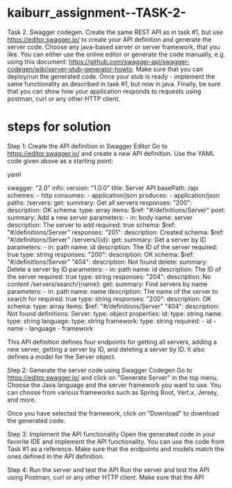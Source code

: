 # kaiburr_assignment--TASK-2-
Task 2. Swagger codegen.
Create the same REST API as in task #1, but use https://editor.swagger.io/ to create your API
definition and generate the server code. Choose any java-based server or server framework,
that you like. You can either use the online editor or generate the code manually, e.g. using this
document: https://github.com/swagger-api/swagger-codegen/wiki/server-stub-generator-howto.
Make sure that you can deploy/run the generated code. Once your stub is ready - implement the
same functionality as described in task #1, but now in java.
Finally, be sure that you can show how your application responds to requests using postman,
curl or any other HTTP client.

# steps for solution
Step 1: Create the API definition in Swagger Editor
Go to https://editor.swagger.io/ and create a new API definition. Use the YAML code given above as a starting point:

  yaml

  swagger: "2.0"
  info:
    version: "1.0.0"
    title: Server API
  basePath: /api
  schemes:
    - http
  consumes:
    - application/json
  produces:
    - application/json
  paths:
    /servers:
      get:
        summary: Get all servers
        responses:
          "200":
            description: OK
            schema:
              type: array
              items:
                $ref: "#/definitions/Server"
      post:
        summary: Add a new server
        parameters:
          - in: body
            name: server
            description: The server to add
            required: true
            schema:
              $ref: "#/definitions/Server"
        responses:
          "201":
            description: Created
            schema:
              $ref: "#/definitions/Server"
    /servers/{id}:
      get:
        summary: Get a server by ID
        parameters:
          - in: path
            name: id
            description: The ID of the server
            required: true
            type: string
        responses:
          "200":
            description: OK
            schema:
              $ref: "#/definitions/Server"
          "404":
            description: Not found
      delete:
        summary: Delete a server by ID
        parameters:
          - in: path
            name: id
            description: The ID of the server
            required: true
            type: string
        responses:
          "204":
            description: No content
    /servers/search/{name}:
      get:
        summary: Find servers by name
        parameters:
          - in: path
            name: name
            description: The name of the server to search for
            required: true
            type: string
        responses:
          "200":
            description: OK
            schema:
              type: array
              items:
                $ref: "#/definitions/Server"
          "404":
            description: Not found
  definitions:
    Server:
      type: object
      properties:
        id:
          type: string
        name:
          type: string
        language:
          type: string
        framework:
          type: string
      required:
        - id
        - name
        - language
        - framework


This API definition defines four endpoints for getting all servers, adding a new server, getting a server by ID, and deleting a server by ID. It also defines a model for the Server object.

Step 2: Generate the server code using Swagger Codegen
Go to https://editor.swagger.io/ and click on "Generate Server" in the top menu. Choose the Java language and the server framework you want to use. You can choose from various frameworks such as Spring Boot, Vert.x, Jersey, and more.

Once you have selected the framework, click on "Download" to download the generated code.

Step 3: Implement the API functionality
Open the generated code in your favorite IDE and implement the API functionality. You can use the code from Task #1 as a reference. Make sure that the endpoints and models match the ones defined in the API definition.

Step 4: Run the server and test the API
Run the server and test the API using Postman, curl or any other HTTP client. Make sure that the API
